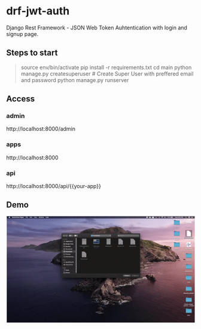 # drf-jwt-auth
Django Rest Framework - JSON Web Token Auhtentication with login and signup page.


## Steps to start

> source env/bin/activate
> pip install -r requirements.txt
> cd main
> python manage.py createsuperuser # Create Super User with preffered email and password
> python manage.py runserver


## Access

### admin
http://localhost:8000/admin

### apps
http://localhost:8000

### api
http://localhost:8000/api/{{your-app}}

## Demo

![Watch the video](./demo.gif)
